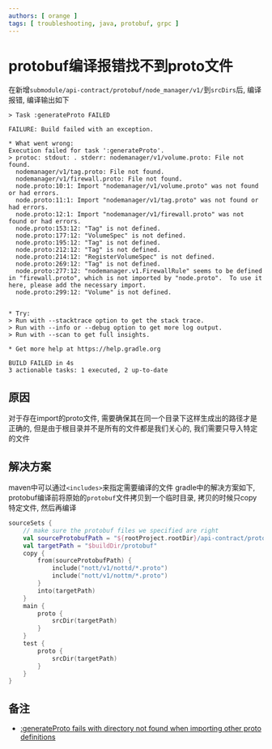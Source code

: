 ```yaml
---
authors: [ orange ]
tags: [ troubleshooting, java, protobuf, grpc ]
---
```


# protobuf编译报错找不到proto文件

在新增`submodule/api-contract/protobuf/node_manager/v1/`到`srcDirs`后, 编译报错, 编译输出如下

```log
> Task :generateProto FAILED

FAILURE: Build failed with an exception.

* What went wrong:
Execution failed for task ':generateProto'.
> protoc: stdout: . stderr: nodemanager/v1/volume.proto: File not found.
  nodemanager/v1/tag.proto: File not found.
  nodemanager/v1/firewall.proto: File not found.
  node.proto:10:1: Import "nodemanager/v1/volume.proto" was not found or had errors.
  node.proto:11:1: Import "nodemanager/v1/tag.proto" was not found or had errors.
  node.proto:12:1: Import "nodemanager/v1/firewall.proto" was not found or had errors.
  node.proto:153:12: "Tag" is not defined.
  node.proto:177:12: "VolumeSpec" is not defined.
  node.proto:195:12: "Tag" is not defined.
  node.proto:212:12: "Tag" is not defined.
  node.proto:214:12: "RegisterVolumeSpec" is not defined.
  node.proto:269:12: "Tag" is not defined.
  node.proto:277:12: "nodemanager.v1.FirewallRule" seems to be defined in "firewall.proto", which is not imported by "node.proto".  To use it here, please add the necessary import.
  node.proto:299:12: "Volume" is not defined.


* Try:
> Run with --stacktrace option to get the stack trace.
> Run with --info or --debug option to get more log output.
> Run with --scan to get full insights.

* Get more help at https://help.gradle.org

BUILD FAILED in 4s
3 actionable tasks: 1 executed, 2 up-to-date
```

<!--truncate-->

## 原因

对于存在import的proto文件, 需要确保其在同一个目录下这样生成出的路径才是正确的, 但是由于根目录并不是所有的文件都是我们关心的,
我们需要只导入特定的文件

## 解决方案

maven中可以通过`<includes>`来指定需要编译的文件
gradle中的解决方案如下, protobuf编译前将原始的`protobuf`文件拷贝到一个临时目录, 拷贝的时候只copy特定文件, 然后再编译

```kotlin
sourceSets {
	// make sure the protobuf files we specified are right
	val sourceProtobufPath = "${rootProject.rootDir}/api-contract/protobuf"
	val targetPath = "$buildDir/protobuf"
	copy {
		from(sourceProtobufPath) {
			include("nott/v1/nottd/*.proto")
			include("nott/v1/nottm/*.proto")
		}
		into(targetPath)
	}
	main {
		proto {
			srcDir(targetPath)
		}
	}
	test {
		proto {
			srcDir(targetPath)
		}
	}
}
```

## 备注

- [:generateProto fails with directory not found when importing other proto definitions](https://github.com/google/protobuf-gradle-plugin/issues/405)

